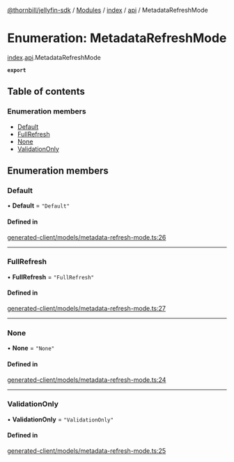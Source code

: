 [@thornbill/jellyfin-sdk](../README.md) / [Modules](../modules.md) / [index](../modules/index.md) / [api](../modules/index.api.md) / MetadataRefreshMode

# Enumeration: MetadataRefreshMode

[index](../modules/index.md).[api](../modules/index.api.md).MetadataRefreshMode

**`export`**

## Table of contents

### Enumeration members

- [Default](index.api.MetadataRefreshMode.md#default)
- [FullRefresh](index.api.MetadataRefreshMode.md#fullrefresh)
- [None](index.api.MetadataRefreshMode.md#none)
- [ValidationOnly](index.api.MetadataRefreshMode.md#validationonly)

## Enumeration members

### Default

• **Default** = `"Default"`

#### Defined in

[generated-client/models/metadata-refresh-mode.ts:26](https://github.com/thornbill/jellyfin-sdk-typescript/blob/eb13db7/src/generated-client/models/metadata-refresh-mode.ts#L26)

___

### FullRefresh

• **FullRefresh** = `"FullRefresh"`

#### Defined in

[generated-client/models/metadata-refresh-mode.ts:27](https://github.com/thornbill/jellyfin-sdk-typescript/blob/eb13db7/src/generated-client/models/metadata-refresh-mode.ts#L27)

___

### None

• **None** = `"None"`

#### Defined in

[generated-client/models/metadata-refresh-mode.ts:24](https://github.com/thornbill/jellyfin-sdk-typescript/blob/eb13db7/src/generated-client/models/metadata-refresh-mode.ts#L24)

___

### ValidationOnly

• **ValidationOnly** = `"ValidationOnly"`

#### Defined in

[generated-client/models/metadata-refresh-mode.ts:25](https://github.com/thornbill/jellyfin-sdk-typescript/blob/eb13db7/src/generated-client/models/metadata-refresh-mode.ts#L25)
